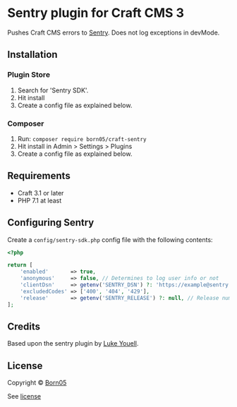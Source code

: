 # Sentry plugin for Craft CMS 3

Pushes Craft CMS errors to [Sentry](https://sentry.io/).
Does not log exceptions in devMode.

## Installation

### Plugin Store
1. Search for 'Sentry SDK'.
2. Hit install
3. Create a config file as explained below.

### Composer
1. Run: `composer require born05/craft-sentry`
2. Hit install in Admin > Settings > Plugins
3. Create a config file as explained below.

## Requirements
- Craft 3.1 or later
- PHP 7.1 at least

## Configuring Sentry
Create a `config/sentry-sdk.php` config file with the following contents:

```php
<?php

return [
    'enabled'       => true,
    'anonymous'     => false, // Determines to log user info or not
    'clientDsn'     => getenv('SENTRY_DSN') ?: 'https://example@sentry.io/123456789', // Set as string or use environment variable.
    'excludedCodes' => ['400', '404', '429'],
    'release'       => getenv('SENTRY_RELEASE') ?: null, // Release number/name used by sentry.
];
```

## Credits
Based upon the sentry plugin by [Luke Youell](https://github.com/lukeyouell).

## License

Copyright © [Born05](https://www.born05.com/)

See [license](https://github.com/born05/craft-sentry/blob/master/LICENSE.md)
